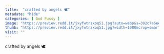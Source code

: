 ```yaml
---
title:  "crafted by angels 🕊"
metadate: "hide"
categories: [ God Pussy ]
image: "https://preview.redd.it/jxyfwtrzxoq51.jpg?auto=webp&s=392c7a6ee564df2728ffdcca86d438b23396469d"
thumb: "https://preview.redd.it/jxyfwtrzxoq51.jpg?width=1080&crop=smart&auto=webp&s=e19fb7e56f2bac702daf7d661505cc78a4451496"
visit: ""
---
```

crafted by angels 🕊
